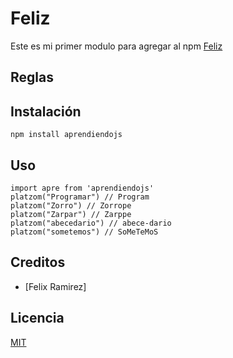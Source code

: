 # Feliz

Este es mi primer modulo para agregar al npm
[Feliz](http://google.com)

## Reglas

## Instalación

```
npm install aprendiendojs
```

## Uso

```
import apre from 'aprendiendojs'
platzom("Programar") // Program
platzom("Zorro") // Zorrope
platzom("Zarpar") // Zarppe
platzom("abecedario") // abece-dario
platzom("sometemos") // SoMeTeMoS
```

## Creditos

- [Felix Ramirez]

## Licencia

[MIT](https://opensource.org/licenses/MIT)